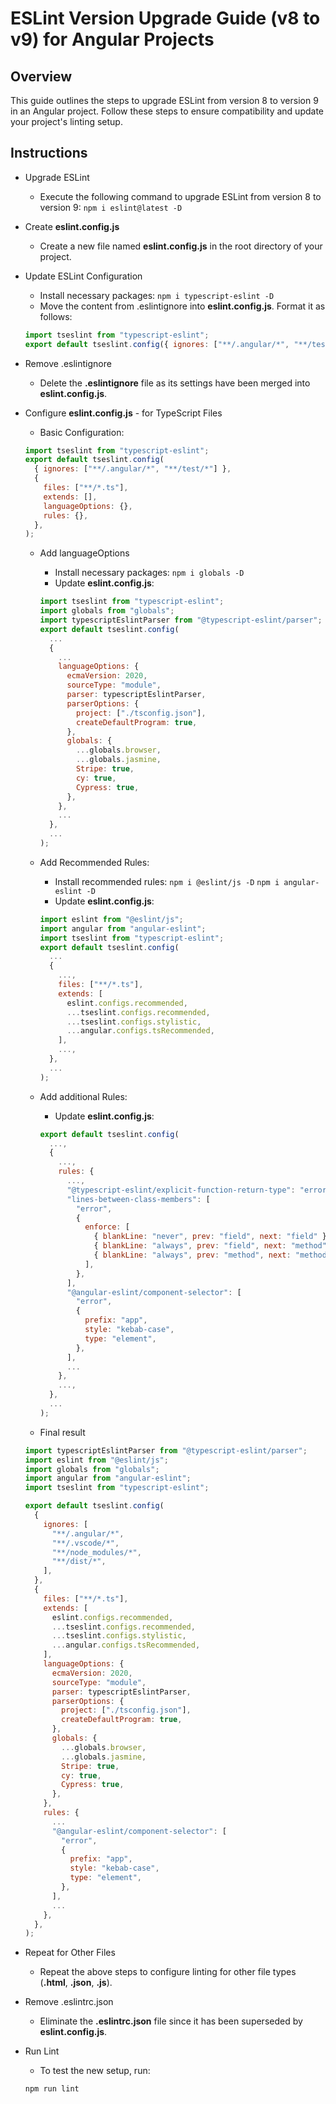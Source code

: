 # ESLint Version Upgrade Guide (v8 to v9) for Angular Projects

## Overview

This guide outlines the steps to upgrade ESLint from version 8 to version 9 in an Angular project. Follow these steps to ensure compatibility and update your project's linting setup.

## Instructions

- Upgrade ESLint
  - Execute the following command to upgrade ESLint from version 8 to version 9:
    `npm i eslint@latest -D`
- Create **eslint.config.js**
  - Create a new file named **eslint.config.js** in the root directory of your project.
- Update ESLint Configuration
  - Install necessary packages:
    `npm i typescript-eslint -D`
  - Move the content from .eslintignore into **eslint.config.js**. Format it as follows:
  ```javascript
  import tseslint from "typescript-eslint";
  export default tseslint.config({ ignores: ["**/.angular/*", "**/test/*"] });
  ```
- Remove .eslintignore
  - Delete the **.eslintignore** file as its settings have been merged into **eslint.config.js**.
- Configure **eslint.config.js** - for TypeScript Files

  - Basic Configuration:

  ```javascript
  import tseslint from "typescript-eslint";
  export default tseslint.config(
    { ignores: ["**/.angular/*", "**/test/*"] },
    {
      files: ["**/*.ts"],
      extends: [],
      languageOptions: {},
      rules: {},
    },
  );
  ```

  - Add languageOptions

    - Install necessary packages:
      `npm i globals -D`
    - Update **eslint.config.js**:

    ```javascript
    import tseslint from "typescript-eslint";
    import globals from "globals";
    import typescriptEslintParser from "@typescript-eslint/parser";
    export default tseslint.config(
      ...
      {
        ...
        languageOptions: {
          ecmaVersion: 2020,
          sourceType: "module",
          parser: typescriptEslintParser,
          parserOptions: {
            project: ["./tsconfig.json"],
            createDefaultProgram: true,
          },
          globals: {
            ...globals.browser,
            ...globals.jasmine,
            Stripe: true,
            cy: true,
            Cypress: true,
          },
        },
        ...
      },
      ...
    );
    ```

  - Add Recommended Rules:

    - Install recommended rules:
      `npm i @eslint/js -D`
      `npm i angular-eslint -D`
    - Update **eslint.config.js**:

    ```javascript
    import eslint from "@eslint/js";
    import angular from "angular-eslint";
    import tseslint from "typescript-eslint";
    export default tseslint.config(
      ...
      {
        ...,
        files: ["**/*.ts"],
        extends: [
          eslint.configs.recommended,
          ...tseslint.configs.recommended,
          ...tseslint.configs.stylistic,
          ...angular.configs.tsRecommended,
        ],
        ...,
      },
      ...
    );
    ```

  - Add additional Rules:

    - Update **eslint.config.js**:

    ```javascript
    export default tseslint.config(
      ...,
      {
        ...,
        rules: {
          ...,
          "@typescript-eslint/explicit-function-return-type": "error",
          "lines-between-class-members": [
            "error",
            {
              enforce: [
                { blankLine: "never", prev: "field", next: "field" },
                { blankLine: "always", prev: "field", next: "method" },
                { blankLine: "always", prev: "method", next: "method" },
              ],
            },
          ],
          "@angular-eslint/component-selector": [
            "error",
            {
              prefix: "app",
              style: "kebab-case",
              type: "element",
            },
          ],
          ...
        },
        ...,
      },
      ...
    );
    ```

  - Final result

  ```javascript
  import typescriptEslintParser from "@typescript-eslint/parser";
  import eslint from "@eslint/js";
  import globals from "globals";
  import angular from "angular-eslint";
  import tseslint from "typescript-eslint";

  export default tseslint.config(
    {
      ignores: [
        "**/.angular/*",
        "**/.vscode/*",
        "**/node_modules/*",
        "**/dist/*",
      ],
    },
    {
      files: ["**/*.ts"],
      extends: [
        eslint.configs.recommended,
        ...tseslint.configs.recommended,
        ...tseslint.configs.stylistic,
        ...angular.configs.tsRecommended,
      ],
      languageOptions: {
        ecmaVersion: 2020,
        sourceType: "module",
        parser: typescriptEslintParser,
        parserOptions: {
          project: ["./tsconfig.json"],
          createDefaultProgram: true,
        },
        globals: {
          ...globals.browser,
          ...globals.jasmine,
          Stripe: true,
          cy: true,
          Cypress: true,
        },
      },
      rules: {
        ...
        "@angular-eslint/component-selector": [
          "error",
          {
            prefix: "app",
            style: "kebab-case",
            type: "element",
          },
        ],
        ...
      },
    },
  );

  ```

- Repeat for Other Files
  - Repeat the above steps to configure linting for other file types (**.html**, **.json**, **.js**).
- Remove .eslintrc.json
  - Eliminate the **.eslintrc.json** file since it has been superseded by **eslint.config.js**.
- Run Lint

  - To test the new setup, run:

  ```javascript
  npm run lint
  ```
